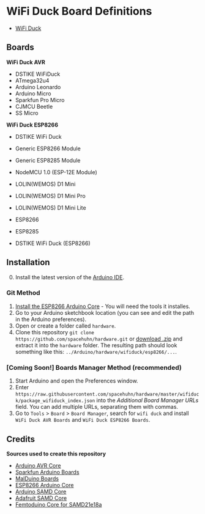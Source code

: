 # WiFi Duck Board Definitions

* [WiFi Duck](https://github.com/spacehuhn/WiFiDuck)

## Boards

**WiFi Duck AVR**
* DSTIKE WiFiDuck
* ATmega32u4
* Arduino Leonardo
* Arduino Micro
* Sparkfun Pro Micro
* CJMCU Beetle
* SS Micro

**WiFi Duck ESP8266**
* DSTIKE WiFi Duck
* Generic ESP8266 Module
* Generic ESP8285 Module
* NodeMCU 1.0 (ESP-12E Module)
* LOLIN(WEMOS) D1 Mini
* LOLIN(WEMOS) D1 Mini Pro
* LOLIN(WEMOS) D1 Mini Lite
			
* ESP8266
* ESP8285
* DSTIKE WiFi Duck (ESP8266)

## Installation 

0. Install the latest version of the [Arduino IDE](https://www.arduino.cc/en/main/software).

### Git Method

1. [Install the ESP8266 Arduino Core](https://github.com/esp8266/Arduino#installing-with-boards-manager) - You will need the tools it installes.
2. Go to your Arduino sketchbook location (you can see and edit the path in the Arduino preferences).
3. Open or create a folder called `hardware`.
4. Clone this repository `git clone https://github.com/spacehuhn/hardware.git` or [download .zip](https://github.com/spacehuhn/Arduino/archive/master.zip) and extract it into the `hardware` folder. 
The resulting path should look something like this: `../Arduino/hardware/wifiduck/esp8266/...`.

### [Coming Soon!] Boards Manager Method (recommended)

1. Start Arduino and open the Preferences window.
2. Enter `https://raw.githubusercontent.com/spacehuhn/hardware/master/wifiduck/package_wifiduck_index.json` into the *Additional Board Manager URLs* field. You can add multiple URLs, separating them with commas.
3. Go to `Tools` > `Board` > `Board Manager`, search for `wifi duck` and install `WiFi Duck AVR Boards` and `WiFi Duck ESP8266 Boards`.

## Credits

**Sources used to create this repository**
* [Arduino AVR Core](https://github.com/arduino/ArduinoCore-avr)
* [Sparkfun Arduino Boards](https://github.com/sparkfun/Arduino_Boards/)
* [MalDuino Boards](https://github.com/jLynx/MalDuino_Boards/)
* [ESP8266 Arduino Core](https://github.com/esp8266/Arduino)
* [Arduino SAMD Core](https://github.com/arduino/ArduinoCore-samd)
* [Adafruit SAMD Core](https://github.com/adafruit/ArduinoCore-samd)
* [Femtoduino Core for SAMD21e18a](https://github.com/femtoduino/ArduinoCore-atsamd21e18a)